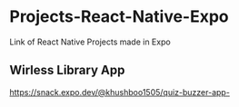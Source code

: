 # Projects-React-Native-Expo
Link of React Native Projects made in Expo

## Wirless Library App
https://snack.expo.dev/@khushboo1505/quiz-buzzer-app-
